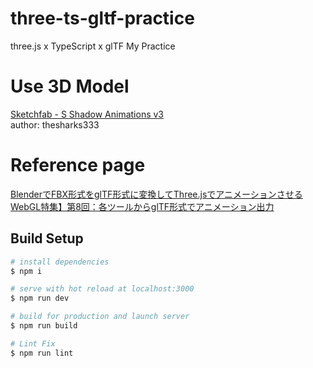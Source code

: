 # three-ts-gltf-practice
three.js x TypeScript x glTF My Practice

# Use 3D Model
[Sketchfab - S Shadow Animations v3](https://sketchfab.com/3d-models/s-shadow-animations-v3-223a3a47ae43473a9a8ddd1284f6149f)  
author: thesharks333  

# Reference page
[BlenderでFBX形式をglTF形式に変換してThree.jsでアニメーションさせる](https://ryo620.org/2018/02/threejs-animation/)  
[WebGL特集】第8回：各ツールからglTF形式でアニメーション出力](https://mox-motion.com/blog/webgl08/)  

## Build Setup

``` bash
# install dependencies
$ npm i

# serve with hot reload at localhost:3000
$ npm run dev

# build for production and launch server
$ npm run build

# Lint Fix
$ npm run lint

```
